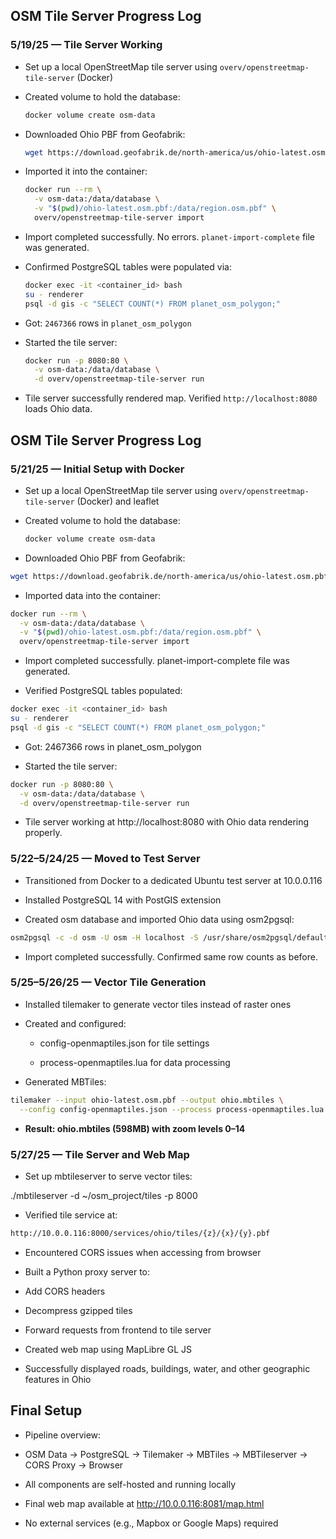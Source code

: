 ## OSM Tile Server Progress Log

### 5/19/25 — Tile Server Working

- Set up a local OpenStreetMap tile server using `overv/openstreetmap-tile-server` (Docker)
- Created volume to hold the database:

  ```bash
  docker volume create osm-data
  ```

- Downloaded Ohio PBF from Geofabrik:

  ```bash
  wget https://download.geofabrik.de/north-america/us/ohio-latest.osm.pbf
  ```

- Imported it into the container:

  ```bash
  docker run --rm \
    -v osm-data:/data/database \
    -v "$(pwd)/ohio-latest.osm.pbf:/data/region.osm.pbf" \
    overv/openstreetmap-tile-server import
  ```

- Import completed successfully. No errors. `planet-import-complete` file was generated.
- Confirmed PostgreSQL tables were populated via:

  ```bash
  docker exec -it <container_id> bash
  su - renderer
  psql -d gis -c "SELECT COUNT(*) FROM planet_osm_polygon;"
  ```

- Got: `2467366` rows in `planet_osm_polygon`
- Started the tile server:

  ```bash
  docker run -p 8080:80 \
    -v osm-data:/data/database \
    -d overv/openstreetmap-tile-server run
  ```

- Tile server successfully rendered map. Verified `http://localhost:8080` loads Ohio data.



## OSM Tile Server Progress Log

### 5/21/25 — Initial Setup with Docker

- Set up a local OpenStreetMap tile server using `overv/openstreetmap-tile-server` (Docker) and leaflet
- Created volume to hold the database:

  ```bash
  docker volume create osm-data
  ```
- Downloaded Ohio PBF from Geofabrik:

```sh
wget https://download.geofabrik.de/north-america/us/ohio-latest.osm.pbf
```
- Imported data into the container:

```sh
docker run --rm \
  -v osm-data:/data/database \
  -v "$(pwd)/ohio-latest.osm.pbf:/data/region.osm.pbf" \
  overv/openstreetmap-tile-server import
```
  
- Import completed successfully. planet-import-complete file was generated.

- Verified PostgreSQL tables populated:

```sh
docker exec -it <container_id> bash
su - renderer
psql -d gis -c "SELECT COUNT(*) FROM planet_osm_polygon;"
```
- Got: 2467366 rows in planet_osm_polygon

- Started the tile server:
```sh
docker run -p 8080:80 \
  -v osm-data:/data/database \
  -d overv/openstreetmap-tile-server run
```
- Tile server working at http://localhost:8080 with Ohio data rendering properly.

### 5/22–5/24/25 — Moved to Test Server
- Transitioned from Docker to a dedicated Ubuntu test server at 10.0.0.116

- Installed PostgreSQL 14 with PostGIS extension

- Created osm database and imported Ohio data using osm2pgsql:

```sh
osm2pgsql -c -d osm -U osm -H localhost -S /usr/share/osm2pgsql/default.style ohio-latest.osm.pbf
```
- Import completed successfully. Confirmed same row counts as before.

### 5/25–5/26/25 — Vector Tile Generation
- Installed tilemaker to generate vector tiles instead of raster ones

- Created and configured:

  - config-openmaptiles.json for tile settings

  - process-openmaptiles.lua for data processing

- Generated MBTiles:

```sh
tilemaker --input ohio-latest.osm.pbf --output ohio.mbtiles \
  --config config-openmaptiles.json --process process-openmaptiles.lua
```
- **Result: ohio.mbtiles (598MB) with zoom levels 0–14**

### 5/27/25 — Tile Server and Web Map
- Set up mbtileserver to serve vector tiles:


./mbtileserver -d ~/osm_project/tiles -p 8000
- Verified tile service at:

```sh
http://10.0.0.116:8000/services/ohio/tiles/{z}/{x}/{y}.pbf
```

- Encountered CORS issues when accessing from browser

- Built a Python proxy server to:

- Add CORS headers

- Decompress gzipped tiles

- Forward requests from frontend to tile server

- Created web map using MapLibre GL JS

- Successfully displayed roads, buildings, water, and other geographic features in Ohio

## Final Setup
- Pipeline overview:


- OSM Data → PostgreSQL → Tilemaker → MBTiles → MBTileserver → CORS Proxy → Browser
- All components are self-hosted and running locally

- Final web map available at http://10.0.0.116:8081/map.html

- No external services (e.g., Mapbox or Google Maps) required




